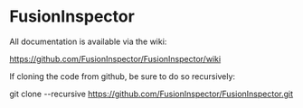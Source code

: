 # FusionInspector

All documentation is available via the wiki:

<https://github.com/FusionInspector/FusionInspector/wiki>


If cloning the code from github, be sure to do so recursively:

  git clone --recursive https://github.com/FusionInspector/FusionInspector.git

